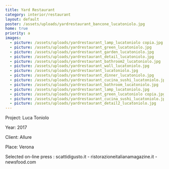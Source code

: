 ```yaml
---
title: Yard Restaurant
category: interior/restaurant
layout: default
poster: /assets/uploads/yardrestaurant_bancone_lucatoniolo.jpg
home: true
priority: a
images:
  - picture: /assets/uploads/yardrestaurant_lamp_lucatoniolo copia.jpg
  - picture: /assets/uploads/yardrestaurant_green_lucatoniolo.jpg
  - picture: /assets/uploads/yardrestaurant_garden_lucatoniolo.jpg
  - picture: /assets/uploads/yardrestaurant_detail_lucatoniolo.jpg
  - picture: /assets/uploads/yardrestaurant_bathroom2_lucatoniolo.jpg
  - picture: /assets/uploads/yardrestaurant_wall_lucatoniolo.jpg
  - picture: /assets/uploads/yardrestaurant_lucatoniolo.jpg
  - picture: /assets/uploads/yardrestaurant_dinner_lucatoniolo.jpg
  - picture: /assets/uploads/yardrestaurant_cucina_sushi_lucatoniolo.jpg
  - picture: /assets/uploads/yardrestaurant_bathroom_lucatoniolo.jpg
  - picture: /assets/uploads/yardrestaurant_lamp_lucatoniolo.jpg
  - picture: /assets/uploads/yardrestaurant_green_lucatoniolo copia.jpg
  - picture: /assets/uploads/yardrestaurant_cucina_sushi_lucatoniolo.jpg
  - picture: /assets/uploads/yardrestaurant_detail2_lucatoniolo.jpg
---
```

Project: Luca Toniolo

Year: 2017

Client: Allure

Place: Verona

Selected on-line press : scattidigusto.it - ristorazioneitalianamagazine.it - newsfood.com
